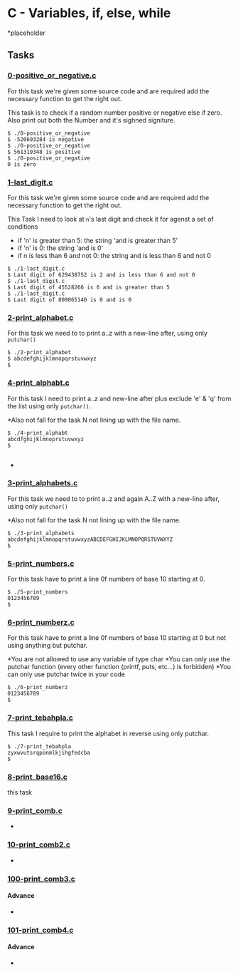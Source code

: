 # C - Variables, if, else, while

*placeholder

## Tasks

### [0-positive_or_negative.c](./0-positive_or_negative.c)

For this task we're given some source code and are required add the necessary function to get the right out.

This task is to check if a random number positive or negative else if zero. Also print out both the Number and it's sighned signiture.

```
$ ./0-positive_or_negative
$ -520693284 is negative
$ ./0-positive_or_negative
$ 561319348 is positive
$ ./0-positive_or_negative
0 is zero 
```

### [1-last_digit.c](./1-last_digit.c)

For this task we're given some source code and are required add	the necessary function to get the right	out.

This Task I need to look at `n`'s last digit and check it for agenst a set of conditions

* if 'n' is greater than 5: the string 'and is greater than 5'
* if 'n' is 0: the string 'and is 0'
* if n is less than 6 and not 0: the string and is less than 6 and not 0


```
$ ./1-last_digit.c
$ Last digit of 629438752 is 2 and is less than 6 and not 0
$ ./1-last_digit.c
$ Last digit of 45528266 is 6 and is greater than 5
$ ./1-last_digit.c
$ Last digit of 809065140 is 0 and is 0
```

### [2-print_alphabet.c](./2-print_alphabet.c)

For this task we need to to print a..z with a new-line after, using only `putchar()`

```
$ ./2-print_alphabet
$ abcdefghijklmnopqrstuvwxyz
$ 
```


### [4-print_alphabt.c](./4-print_alphabt.c)

For this task I need to print a..z and new-line after plus exclude 'e' & 'q' from the list using only `putchar()`.

*Also not fall for the task N not lining up with the file name.

```
$ ./4-print_alphabt 
abcdfghijklmnoprstuvwxyz
$ 
 
```

-

### [3-print_alphabets.c](./3-print_alphabets.c)
For this task we need to to print a..z and again A..Z with a new-line after, using only `putchar()`

*Also not fall for the task N not lining up with the file name.

```
$ ./3-print_alphabets
abcdefghijklmnopqrstuvwxyzABCDEFGHIJKLMNOPQRSTUVWXYZ
$ 

```

### [5-print_numbers.c](./5-print_numbers.c)
For this task have to print a line 0f numbers of base 10 starting at 0. 

```
$ ./5-print_numbers 
0123456789
$ 
```

### [6-print_numberz.c](./6-print_numberz.c)
For this task have to print a line 0f numbers of base 10 starting at 0 but not using anything but putchar.

*You are not allowed to use any variable of type char
*You can only use the putchar function (every other function (printf, puts, etc…) is forbidden)
*You can only use putchar twice in your code

```
$ ./6-print_numberz 
0123456789
$ 
```

### [7-print_tebahpla.c](./7-print_tebahpla.c)
This task I require to print the alphabet in reverse using only putchar.

```
$ ./7-print_tebahpla 
zyxwvutsrqponmlkjihgfedcba
$ 
```

### [8-print_base16.c](./8-print_base16.c)
this task 


### [9-print_comb.c](./9-print_comb.c)

-

### [10-print_comb2.c](./10-print_comb2.c)

-

### [100-print_comb3.c](./100-print_comb3.c)
#### Advance 
-

### [101-print_comb4.c](./101-print_comb4.c)
#### Advance

-

